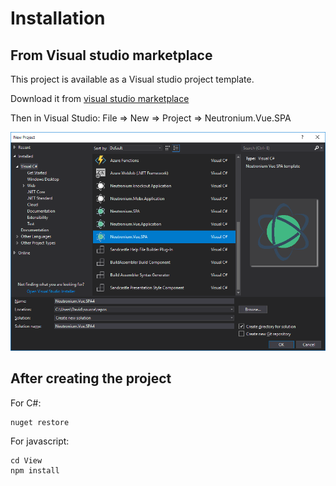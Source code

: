 # Installation


## From Visual studio marketplace
This project is available as a Visual studio project template.

Download it from [visual studio marketplace](https://marketplace.visualstudio.com/items?itemName=DavidDes.NeutroniumApplicationTemplate)

Then in Visual Studio:
File => New => Project => Neutronium.Vue.SPA

  ![Screen shot](../images/template.png)


## After creating the project

For C#:

```
nuget restore
```

For javascript:

```
cd View
npm install
```